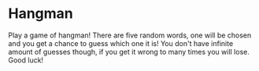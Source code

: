 # Hangman

Play a game of hangman! There are five random words, one will be chosen and you get a chance to guess which one it is! You don't have infinite amount of guesses though, if you get it wrong to many times you will lose. Good luck!